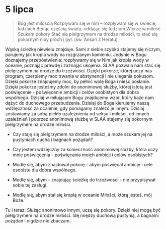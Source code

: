 
# 5 lipca

> Bóg jest miłością
> Rozpływam się w nim – rozpływam się w świecie, ludziach
> Będąc częścią świata, oddając się ludziom
> Wierzę w miłość
> Szukam pokory
> Stać się pielgrzymem na drodze miłości, to stać się pokornym niby proch i pył. (św. Ansari z Heratu)

Wąską ścieżkę niewielu znajduje. Sami z siebie szybko stajemy się niczym, parujemy jak kropla wody na rozgrzanym kamieniu. Jedynie w Bogu doznajemy przebóstwienia: rozpływamy się w Nim jak kropla wody w oceanie, poznając prawdę i zaznając ukojenia. SLAA pozwala nam stać się pielgrzymem na drodze do trzeźwości. Dzięki pokorze, której uczy nas program, czerpiemy moc trwania w abstynencji i nie ulegania pokusom. Dzięki pokorze znajdujemy moc, by pełnić wolę Boga i nieść posłanie. Dzięki pokorze jesteśmy zdolni do anonimowej służby, której istotą jest poświęcenie - poświęcenie ambicji i celów osobistych dla dobra wspólnego. Dzisiaj w miłującym Bogu znajdujemy wzór, który każe nam dążyć do duchowego przebudzenia. Dzisiaj do Boga kierujemy naszą wdzięczność za ocalenie, gdy pomagamy znaleźć je innym. Dzisiaj zostawiamy za sobą piekło uzależnienia od seksu i miłości, od innych uzależnień i poprzez anonimową służbę w SLAA stajemy się pokornym pielgrzymem na drodze miłości.

- Czy staję się pielgrzymem na drodze miłości, a może szukam jej na pustyniach ducha i bagnach pożądań?
- Czy jestem wdzięczny za konieczność anonimowej służby, która uczy mnie poświęcenia - poświęcania moich ambicji i celów osobistych?

- Modlę się, abym znajdował pokorę - abym poświęcał ambicje i cele osobiste dla dobra wspólnego.
- Modlę się, abym - znajdując ścieżkę do trzeźwości - nie przypisywał sobie tej zasługi.
- Modlę się, abym stał się kroplą w oceanie Miłości, którą jesteś, mój Boże.

Tu i teraz: Służąc anonimowo innym, uczę się pokory. Dzięki niej mogę być pielgrzymem na drodze miłości. Idę między duchową pustynią, a bagnami pożądań i nigdzie nie zbaczam.
